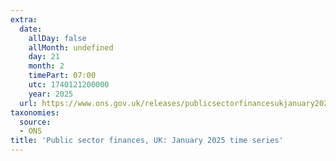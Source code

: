```yaml
---
extra:
  date:
    allDay: false
    allMonth: undefined
    day: 21
    month: 2
    timePart: 07:00
    utc: 1740121200000
    year: 2025
  url: https://www.ons.gov.uk/releases/publicsectorfinancesukjanuary2025timeseries
taxonomies:
  source:
  - ONS
title: 'Public sector finances, UK: January 2025 time series'
---
```

